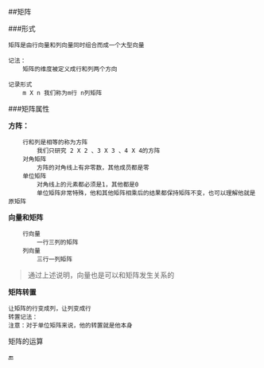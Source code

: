 ##矩阵

###形式
```
矩阵是由行向量和列向量同时组合而成一个大型向量

记法：
    矩阵的维度被定义成行和列两个方向

记录形式
    m X n 我们称为m行 n列矩阵
```

###矩阵属性

**方阵：**
```
    行和列是相等的称为方阵
        我们只研究 2 X 2 、3 X 3 、4 X 4的方阵
    对角矩阵
        方阵的对角线上有非零数，其他成员都是零
    单位矩阵
        对角线上的元素都必须是1，其他都是0
        单位矩阵非常特殊，他和其他矩阵相乘后的结果都保持矩阵不变，也可以理解他就是原矩阵
```
**向量和矩阵**
```
    行向量
        一行三列的矩阵
    列向量
        三行一列矩阵
```
>通过上述说明，向量也是可以和矩阵发生关系的

**矩阵转置**

    让矩阵的行变成列，让列变成行
    转置记法：
    注意：对于单位矩阵来说，他的转置就是他本身



矩阵的运算


🔚
